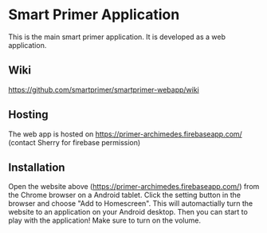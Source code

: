 # Smart Primer Application

This is the main smart primer application. It is developed as a web application.

## Wiki

https://github.com/smartprimer/smartprimer-webapp/wiki

## Hosting 

The web app is hosted on https://primer-archimedes.firebaseapp.com/ (contact Sherry for firebase permission)

## Installation

Open the website above (https://primer-archimedes.firebaseapp.com/) from the Chrome browser on a Android tablet. Click the setting button in the browser and choose "Add to Homescreen". This will automactially turn the website to an application on your Android desktop. Then you can start to play with the application! Make sure to turn on the volume.
